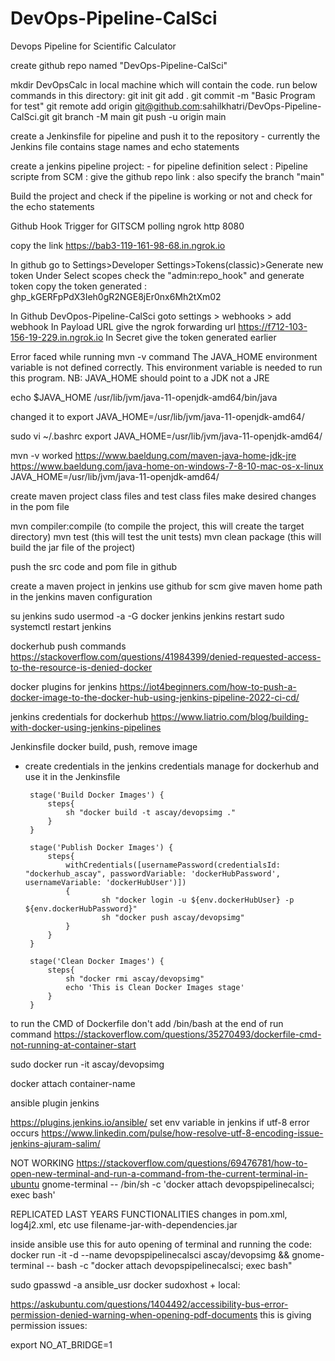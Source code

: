 # DevOps-Pipeline-CalSci
Devops Pipeline for Scientific Calculator

create github repo named "DevOps-Pipeline-CalSci"

mkdir DevOpsCalc in local machine which will contain the code.
run below commands in this directory:
git init
git add .
git commit -m "Basic Program for test"
git remote add origin git@github.com:sahilkhatri/DevOps-Pipeline-CalSci.git
git branch -M main
git push -u origin main


create a Jenkinsfile for pipeline and push it to the repository
	- currently the Jenkins file contains stage names and echo statements


create a jenkins pipeline project:
	- for pipeline definition select : Pipeline scripte from SCM
					 : give the github repo link
					 : also specify the branch "main"

Build the project and check if the pipeline is working or not and check for the echo statements


Github Hook Trigger for GITSCM polling
ngrok http 8080

copy the link https://bab3-119-161-98-68.in.ngrok.io


In github go to Settings>Developer Settings>Tokens(classic)>Generate new token
Under Select scopes check the "admin:repo_hook" and generate token
copy the token generated : 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

In Github DevOpos-Pipeline-CalSci goto settings > webhooks > add webhook
In Payload URL give the ngrok forwarding url https://f712-103-156-19-229.in.ngrok.io
In Secret give the token generated earlier
					 
					 
			
Error faced while running mvn -v command
The JAVA_HOME environment variable is not defined correctly. This environment variable is
needed to run this program. NB: JAVA_HOME should point to a JDK not a JRE

echo $JAVA_HOME
/usr/lib/jvm/java-11-openjdk-amd64/bin/java

changed it to
export JAVA_HOME=/usr/lib/jvm/java-11-openjdk-amd64/

sudo vi ~/.bashrc
export JAVA_HOME=/usr/lib/jvm/java-11-openjdk-amd64/

mvn -v worked
https://www.baeldung.com/maven-java-home-jdk-jre
https://www.baeldung.com/java-home-on-windows-7-8-10-mac-os-x-linux
JAVA_HOME=/usr/lib/jvm/java-11-openjdk-amd64/
					 

create maven project
class files and test class files
make desired changes in the pom file

mvn compiler:compile	(to compile the project, this will create the target directory)
mvn test		(this will test the unit tests)
mvn clean package	(this will build the jar file of the project)

push the src code and pom file in github

create a maven project in jenkins
use github for scm
give maven home path in the jenkins maven configuration 



su jenkins
sudo usermod -a -G docker jenkins
jenkins restart
sudo systemctl restart jenkins


dockerhub push commands
https://stackoverflow.com/questions/41984399/denied-requested-access-to-the-resource-is-denied-docker


docker plugins for jenkins
https://iot4beginners.com/how-to-push-a-docker-image-to-the-docker-hub-using-jenkins-pipeline-2022-ci-cd/

jenkins credentials for dockerhub
https://www.liatrio.com/blog/building-with-docker-using-jenkins-pipelines

Jenkinsfile docker build, push, remove image
 - create credentials in the jenkins credentials manage for dockerhub and use it in the Jenkinsfile

        stage('Build Docker Images') {
            steps{
                sh "docker build -t ascay/devopsimg ."
            }
        }

        stage('Publish Docker Images') {
            steps{
                withCredentials([usernamePassword(credentialsId: "dockerhub_ascay", passwordVariable: 'dockerHubPassword', usernameVariable: 'dockerHubUser')])
                {
                        sh "docker login -u ${env.dockerHubUser} -p ${env.dockerHubPassword}"
                        sh "docker push ascay/devopsimg"
                }
            }
        }

        stage('Clean Docker Images') {
            steps{
                sh "docker rmi ascay/devopsimg"
                echo 'This is Clean Docker Images stage'
            }
        }


to run the CMD of Dockerfile don't add /bin/bash at the end of run command
https://stackoverflow.com/questions/35270493/dockerfile-cmd-not-running-at-container-start

sudo docker run -it ascay/devopsimg

docker attach container-name



ansible plugin jenkins

https://plugins.jenkins.io/ansible/
set env variable in jenkins if utf-8 error occurs
https://www.linkedin.com/pulse/how-resolve-utf-8-encoding-issue-jenkins-ajuram-salim/


NOT WORKING 
https://stackoverflow.com/questions/69476781/how-to-open-new-terminal-and-run-a-command-from-the-current-terminal-in-ubuntu
gnome-terminal -- /bin/sh -c 'docker attach devopspipelinecalsci; exec bash'
					 
					 
REPLICATED LAST YEARS FUNCTIONALITIES
changes in pom.xml, log4j2.xml, etc
use filename-jar-with-dependencies.jar 


inside ansible use this for auto opening of terminal and running the code:
docker run -it -d --name devopspipelinecalsci ascay/devopsimg && gnome-terminal -- bash -c "docker attach devopspipelinecalsci; exec bash"

sudo gpasswd -a ansible_usr docker
sudoxhost + local:

https://askubuntu.com/questions/1404492/accessibility-bus-error-permission-denied-warning-when-opening-pdf-documents
this is giving permission issues:


export NO_AT_BRIDGE=1




					 
